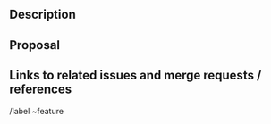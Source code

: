 ## Description

<!--
Include problem, use cases, benefits, and/or goals
-->

## Proposal

## Links to related issues and merge requests / references

<!--
Please paste a link of the related issues or/and merge requests
-->

/label ~feature
